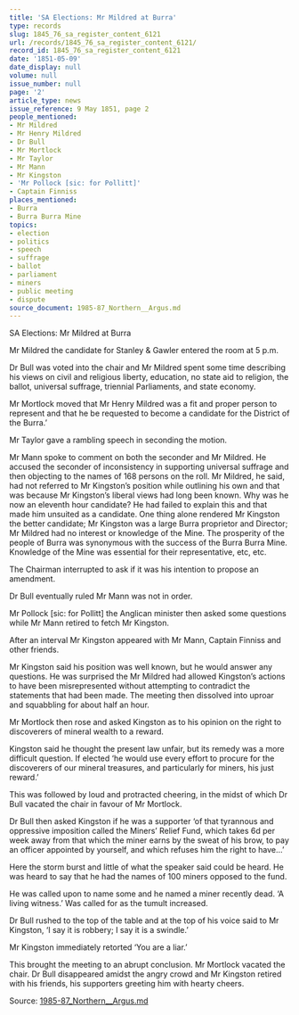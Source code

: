 ```yaml
---
title: 'SA Elections: Mr Mildred at Burra'
type: records
slug: 1845_76_sa_register_content_6121
url: /records/1845_76_sa_register_content_6121/
record_id: 1845_76_sa_register_content_6121
date: '1851-05-09'
date_display: null
volume: null
issue_number: null
page: '2'
article_type: news
issue_reference: 9 May 1851, page 2
people_mentioned:
- Mr Mildred
- Mr Henry Mildred
- Dr Bull
- Mr Mortlock
- Mr Taylor
- Mr Mann
- Mr Kingston
- 'Mr Pollock [sic: for Pollitt]'
- Captain Finniss
places_mentioned:
- Burra
- Burra Burra Mine
topics:
- election
- politics
- speech
- suffrage
- ballot
- parliament
- miners
- public meeting
- dispute
source_document: 1985-87_Northern__Argus.md
---
```


SA Elections: Mr Mildred at Burra

Mr Mildred the candidate for Stanley & Gawler entered the room at 5 p.m.

Dr Bull was voted into the chair and Mr Mildred spent some time describing his views on civil and religious liberty, education, no state aid to religion, the ballot, universal suffrage, triennial Parliaments, and state economy.

Mr Mortlock moved that Mr Henry Mildred was a fit and proper person to represent and that he be requested to become a candidate for the District of the Burra.’

Mr Taylor gave a rambling speech in seconding the motion.

Mr Mann spoke to comment on both the seconder and Mr Mildred.  He accused the seconder of inconsistency in supporting universal suffrage and then objecting to the names of 168 persons on the roll.  Mr Mildred, he said, had not referred to Mr Kingston’s position while outlining his own and that was because Mr Kingston’s liberal views had long been known.  Why was he now an eleventh hour candidate?  He had failed to explain this and that made him unsuited as a candidate.  One thing alone rendered Mr Kingston the better candidate; Mr Kingston was a large Burra proprietor and Director; Mr Mildred had no interest or knowledge of the Mine.  The prosperity of the people of Burra was synonymous with the success of the Burra Burra Mine.  Knowledge of the Mine was essential for their representative, etc, etc.

The Chairman interrupted to ask if it was his intention to propose an amendment.

Dr Bull eventually ruled Mr Mann was not in order.

Mr Pollock [sic: for Pollitt] the Anglican minister then asked some questions while Mr Mann retired to fetch Mr Kingston.

After an interval Mr Kingston appeared with Mr Mann, Captain Finniss and other friends.

Mr Kingston said his position was well known, but he would answer any questions.  He was surprised the Mr Mildred had allowed Kingston’s actions to have been misrepresented without attempting to contradict the statements that had been made.  The meeting then dissolved into uproar and squabbling for about half an hour.

Mr Mortlock then rose and asked Kingston as to his opinion on the right to discoverers of mineral wealth to a reward.

Kingston said he thought the present law unfair, but its remedy was a more difficult question.  If elected ‘he would use every effort to procure for the discoverers of our mineral treasures, and particularly for miners, his just reward.’

This was followed by loud and protracted cheering, in the midst of which Dr Bull vacated the chair in favour of Mr Mortlock.

Dr Bull then asked Kingston if he was a supporter ‘of that tyrannous and oppressive imposition called the Miners’ Relief Fund, which takes 6d per week away from that which the miner earns by the sweat of his brow, to pay an officer appointed by yourself, and which refuses him the right to have…’

Here the storm burst and little of what the speaker said could be heard.  He was heard to say that he had the names of 100 miners opposed to the fund.

He was called upon to name some and he named a miner recently dead.  ‘A living witness.’ Was called for as the tumult increased.

Dr Bull rushed to the top of the table and at the top of his voice said to Mr Kingston, ‘I say it is robbery; I say it is a swindle.’

Mr Kingston immediately retorted ‘You are a liar.’

This brought the meeting to an abrupt conclusion.  Mr Mortlock vacated the chair.  Dr Bull disappeared amidst the angry crowd and Mr Kingston retired with his friends, his supporters greeting him with hearty cheers.

Source: [1985-87_Northern__Argus.md](/downloads/markdown/1985-87_Northern__Argus.md)
